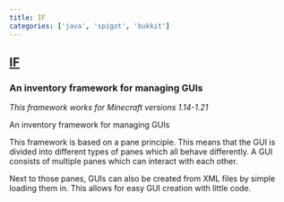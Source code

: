```yaml
---
title: IF
categories: ['java', 'spigot', 'bukkit']
---
```

## [IF](https://github.com/stefvanschie/IF)

### An inventory framework for managing GUIs


*This framework works for Minecraft versions 1.14-1.21*

An inventory framework for managing GUIs

This framework is based on a pane principle. This means that the GUI is divided into different types of panes which all behave differently. A GUI consists of multiple panes which can interact with each other.

Next to those panes, GUIs can also be created from XML files by simple loading them in. This allows for easy GUI creation with little code.
